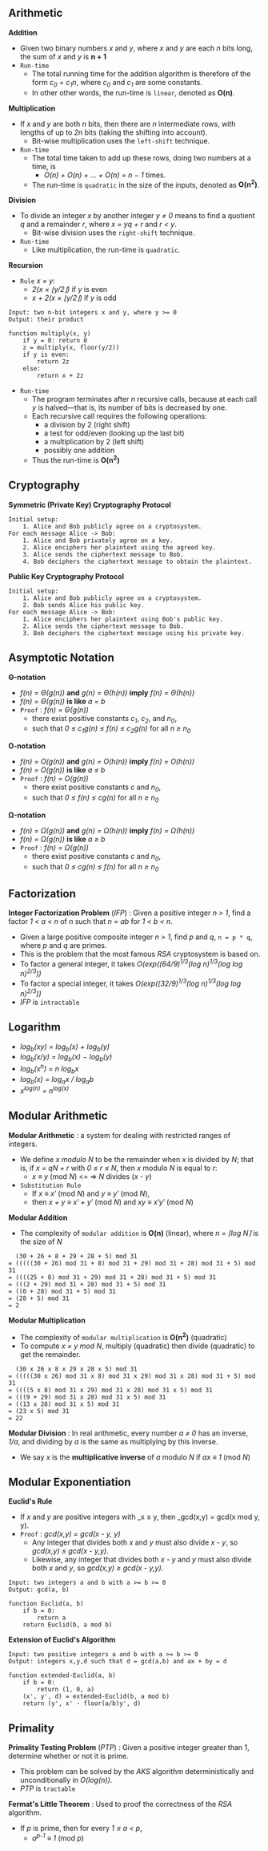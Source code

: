 ## Arithmetic

__Addition__

* Given two binary numbers _x_ and _y_, where _x_ and _y_ are each _n_ bits long, the sum of _x_ and _y_ is __n &plus; 1__
* `Run-time`
	* The total running time for the addition algorithm is therefore of the form _c<sub>0</sub> &plus; c<sub>1</sub>n_, where _c<sub>0</sub>_ and _c<sub>1</sub>_ are some constants.
	* In other other words, the run-time is `linear`, denoted as __O(n)__. 
 
__Multiplication__

* If _x_ and _y_ are both _n_ bits, then there are _n_ intermediate rows, with lengths of up to _2n_ bits (taking the shifting into account).
	* Bit-wise multiplication uses the `left-shift` technique.
* `Run-time`
	* The total time taken to add up these rows, doing two numbers at a time, is
		* _O(n) &plus; O(n) &plus; ... &plus; O(n) = n &minus; 1_ times.
	* The run-time is `quadratic` in the size of the inputs, denoted as __O(n<sup>2</sup>)__.
 
__Division__

* To divide an integer _x_ by another integer _y &#8800; 0_ means to find a quotient _q_ and a remainder _r_, where _x = yq &plus; r_ and _r &lt; y_.
	* Bit-wise division uses the `right-shift` technique.
* `Run-time`
	* Like multiplication, the run-time is `quadratic`. 

__Recursion__

* `Rule` _x &times; y:_
	* _2(x &times; &lfloor;y/2&rfloor;)_ if _y_ is even
	* _x &plus; 2(x &times; &lfloor;y/2&rfloor;)_ if _y_ is odd

~~~
Input: two n-bit integers x and y, where y >= 0
Output: their product

function multiply(x, y)
	if y = 0: return 0
	z = multiply(x, floor(y/2))
	if y is even:
		return 2z
	else:
		return x + 2z
~~~

* `Run-time`
	* The program terminates after _n_ recursive calls, because at each call _y_ is halved&mdash;that is, its number of bits is decreased by one.
	* Each recursive call requires the following operations:
		* a division by 2 (right shift)
		* a test for odd/even (looking up the last bit)
		* a multiplication by 2 (left shift)
		* possibly one addition
	* Thus the run-time is __O(n<sup>2</sup>)__

## Cryptography

__Symmetric (Private Key) Cryptography Protocol__

~~~
Initial setup:
	1. Alice and Bob publicly agree on a cryptosystem.
For each message Alice -> Bob:
	1. Alice and Bob privately agree on a key.
	2. Alice enciphers her plaintext using the agreed key.
	3. Alice sends the ciphertext message to Bob.
	4. Bob deciphers the ciphertext message to obtain the plaintext.
~~~

__Public Key Cryptography Protocol__

~~~
Initial setup:
	1. Alice and Bob publicly agree on a cryptosystem.
	2. Bob sends Alice his public key.
For each message Alice -> Bob:
	1. Alice enciphers her plaintext using Bob's public key.
	2. Alice sends the ciphertext message to Bob.
	3. Bob deciphers the ciphertext message using his private key.
~~~

## Asymptotic Notation

__&Theta;-notation__

* _f(n) = &Theta;(g(n))_ __and__ _g(n) = &Theta;(h(n))_ __imply__ _f(n) = &Theta;(h(n))_
* _f(n) = &Theta;(g(n))_ __is like__ _a = b_
* `Proof` : _f(n) = &Theta;(g(n))_
	* there exist positive constants _c<sub>1</sub>_, _c<sub>2</sub>_, and _n<sub>0</sub>_, 
	* such that _0 &le; c<sub>1</sub>g(n) &le; f(n) &le; c<sub>2</sub>g(n)_ for all _n &ge; n<sub>0</sub>_ 
 

__O-notation__

* _f(n) = O(g(n))_ __and__ _g(n) = O(h(n))_ __imply__ _f(n) = O(h(n))_
* _f(n) = O(g(n))_ __is like__ _a &le; b_
* `Proof` : _f(n) = O(g(n))_
	* there exist positive constants _c_ and _n<sub>0</sub>_, 
	* such that _0 &le; f(n) &le; cg(n)_ for all _n &ge; n<sub>0</sub>_ 
 

__&Omega;-notation__

* _f(n) = &Omega;(g(n))_ __and__ _g(n) = &Omega;(h(n))_ __imply__ _f(n) = &Omega;(h(n))_
* _f(n) = &Omega;(g(n))_ __is like__ _a &ge; b_
* `Proof` : _f(n) = &Omega;(g(n))_
	* there exist positive constants _c_ and _n<sub>0</sub>_, 
	* such that _0 &le; cg(n) &le; f(n)_ for all _n &ge; n<sub>0</sub>_ 
 

## Factorization

__Integer Factorization Problem__ (_IFP_) : Given a positive integer _n &gt; 1_, find a factor _1 &lt; a &lt; n_ of _n_ such that _n = ab_ for _1 &lt; b &lt; n_.

*	Given a large positive composite integer _n &gt; 1_, find _p_ and _q_, `n = p * q`, where _p_ and _q_ are primes.
*	This is the problem that the most famous _RSA_ cryptosystem is based on.
*	To factor a general integer, it takes _O(exp((64/9)<sup>1/3</sup>(log n)<sup>1/3</sup>(log log n)<sup>2/3</sup>))_
*	To factor a special integer, it takes _O(exp((32/9)<sup>1/3</sup>(log n)<sup>1/3</sup>(log log n)<sup>2/3</sup>))_
*	_IFP_ is `intractable`

## Logarithm

* _log<sub>b</sub>(xy) = log<sub>b</sub>(x) &plus; log<sub>b</sub>(y)_
* _log<sub>b</sub>(x/y) = log<sub>b</sub>(x) &minus; log<sub>b</sub>(y)_
* _log<sub>b</sub>(x<sup>n</sup>) = n log<sub>b</sub>x_
* _log<sub>b</sub>(x) = log<sub>a</sub>x / log<sub>a</sub>b_
* _x<sup>log(n)</sup> = n<sup>log(x)</sup>_

## Modular Arithmetic

__Modular Arithmetic__ : a system for dealing with restricted ranges of integers.

* We define _x modulo N_ to be the remainder when _x_ is divided by _N_; that is, if _x = qN + r_ with _0 &le; r &le; N_, then _x_ modulo _N_ is equal to _r_:
	* _x &equiv; y_ (mod _N_) <= => _N_ divides (_x - y_) 
* `Substitution Rule` 
	* If _x &equiv; x&prime;_ (mod _N_) and _y &equiv; y&prime;_ (mod _N_),
	* then _x &plus; y &equiv; x&prime; + y&prime;_ (mod _N_) and _xy &equiv; x&prime;y&prime;_ (mod _N_) 
 

__Modular Addition__

* The complexity of `modular addition` is __O(n)__ (linear), where _n = &lceil;log N&rceil;_ is the size of _N_

~~~
  (30 + 26 + 8 + 29 + 28 + 5) mod 31
= (((((30 + 26) mod 31 + 8) mod 31 + 29) mod 31 + 28) mod 31 + 5) mod 31
= ((((25 + 8) mod 31 + 29) mod 31 + 28) mod 31 + 5) mod 31
= (((2 + 29) mod 31 + 28) mod 31 + 5) mod 31
= ((0 + 28) mod 31 + 5) mod 31
= (28 + 5) mod 31
= 2
~~~

__Modular Multiplication__

* The complexity of `modular multiplication` is __O(n<sup>2</sup>)__ (quadratic)
* To compute _x &times; y mod N_, multiply (quadratic) then divide (quadratic) to get the remainder. 
 
~~~
  (30 x 26 x 8 x 29 x 28 x 5) mod 31
= (((((30 x 26) mod 31 x 8) mod 31 x 29) mod 31 x 28) mod 31 + 5) mod 31
= ((((5 x 8) mod 31 x 29) mod 31 x 28) mod 31 x 5) mod 31
= (((9 + 29) mod 31 x 28) mod 31 x 5) mod 31
= ((13 x 28) mod 31 x 5) mod 31
= (23 x 5) mod 31
= 22
~~~

__Modular Division__ : In real arithmetic, every number _a &#8800; 0_ has an inverse, _1/a_, and dividing by _a_ is the same as multiplying by this inverse.

* We say _x_ is the __multiplicative inverse__ of _a_ modulo _N_ if _ax &equiv; 1_ (mod _N_)

## Modular Exponentiation

__Euclid's Rule__

* If _x_ and _y_ are positive integers with _x &ge; y, then _gcd(x,y) = gcd(x mod y, y).
* `Proof` : _gcd(x,y) = gcd(x - y, y)_
	* Any integer that divides both _x_ and _y_ must also divide _x - y_, so _gcd(x,y) &le; gcd(x - y,y)_.
	* Likewise, any integer that divides both _x - y_ and _y_ must also divide both _x_ and _y_, so _gcd(x,y) &ge; gcd(x - y,y)_.

~~~
Input: two integers a and b with a >= b >= 0
Output: gcd(a, b)

function Euclid(a, b)
	if b = 0:
		return a
	return Euclid(b, a mod b)
~~~

__Extension of Euclid's Algorithm__

~~~
Input: two positive integers a and b with a >= b >= 0
Output: integers x,y,d such that d = gcd(a,b) and ax + by = d

function extended-Euclid(a, b)
	if b = 0:
		return (1, 0, a)
	(x', y', d) = extended-Euclid(b, a mod b)
	return (y', x' - floor(a/b)y', d)
~~~

## Primality

__Primality Testing Problem__ (_PTP_) : Given a positive integer greater than 1, determine whether or not it is prime.

*	This problem can be solved by the _AKS_ algorithm deterministically and unconditionally in _O(log(n))_.
*	_PTP_ is `tractable`

__Fermat's Little Theorem__ : Used to proof the correctness of the _RSA_ algorithm.

* If _p_ is prime, then for every _1 &le; a &lt; p_,
	* _a<sup>p-1</sup> &equiv; 1_ (mod _p_)




